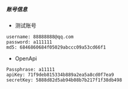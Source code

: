 
##### 账号信息
- 测试账号
```
username: 88888888@qq.com
password: a111111 
md5: 6846860684f05029abccc09a53cd66f1
```

- OpenApi
```
Passphrase: a11111
apiKey: 71f9deb815334b889a2ea5a8cd0f7ea9
secretKey: 5888d82d5ab94b08b7b217f1f38db498
```